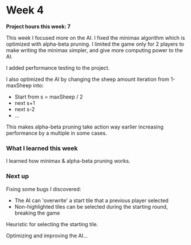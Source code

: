 # Week 4

**Project hours this week: 7**

This week I focused more on the AI. I fixed the minimax algorithm which is optimized with alpha-beta pruning.
I limited the game only for 2 players to make writing the minimax simpler, and give more computing power to the AI.

I added performance testing to the project.

I also optimized the AI by changing the sheep amount iteration from 1-maxSheep into:

- Start from s = maxSheep / 2
- next s+1
- next s-2
- ...

This makes alpha-beta pruning take action way earlier increasing performance by a multiple in some cases.

### What I learned this week

I learned how minimax & alpha-beta pruning works.

### Next up

Fixing some bugs I discovered:

- The AI can 'overwrite' a start tile that a previous player selected
- Non-highlighted tiles can be selected during the starting round, breaking the game

Heuristic for selecting the starting tile.

Optimizing and improving the AI...
